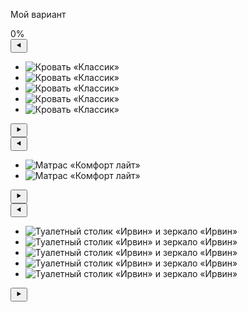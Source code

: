 Мой вариант

<!DOCTYPE html>
<html lang="ru">
<head>
    <title>Мебель, кровати и матрасы в Северодвинске</title>
    <link rel="stylesheet" href="https://stackpath.bootstrapcdn.com/bootstrap/4.4.1/css/bootstrap.min.css" integrity="sha384-Vkoo8x4CGsO3+Hhxv8T/Q5PaXtkKtu6ug5TOeNV6gBiFeWPGFN9MuhOf23Q9Ifjh" crossorigin="anonymous">
    <link rel="stylesheet" href="css/preloaded.css">
    <meta charset="utf-8">
    <meta name="viewport" content="width=device-width, initial-scale=1.0">
    <link href="img/favicon.ico" rel="shortcut icon" type="image/x-icon">
</head>
<body>
<div class="wrapper">
    <div id="page-preloaded" class="preloaded-2">
        <div class="loader"><span id="load_perc">0%</span></div>
    </div>
    <div id="carousel" class="carousel">
        <button class="arrow prev">⯇</button>
        <div class="gallery">
            <ul class="images">
                <li><img src="img/product/Кровать «Классик»/1.webp" alt="Кровать «Классик»"></li>
                <li><img src="img/product/Кровать «Классик»/2.webp" alt="Кровать «Классик»"></li>
                <li><img src="img/product/Кровать «Классик»/3.webp" alt="Кровать «Классик»"></li>
                <li><img src="img/product/Кровать «Классик»/4.webp" alt="Кровать «Классик»"></li>
                <li><img src="img/product/Кровать «Классик»/5.webp" alt="Кровать «Классик»"></li>
            </ul>
        </div>
        <button class="arrow next">⯈</button>
    </div>
    <div id="carousel2" class="carousel">
        <button class="arrow prev">⯇</button>
        <div class="gallery">
            <ul class="images">
                <li><img src="img/product/Матрас «Комфорт лайт»/6.webp" alt="Матрас «Комфорт лайт»"></li>
                <li><img src="img/product/Матрас «Комфорт лайт»/7.webp" alt="Матрас «Комфорт лайт»"></li>
            </ul>
        </div>
        <button class="arrow next">⯈</button>
    </div>
    <div id="carousel3" class="carousel">
        <button class="arrow prev">⯇</button>
        <div class="gallery">
            <ul class="images">
                <li><img src="img/product/Туалетный столик «Ирвин» и зеркало «Ирвин»/8.webp" alt="Туалетный столик «Ирвин» и зеркало «Ирвин»"></li>
                <li><img src="img/product/Туалетный столик «Ирвин» и зеркало «Ирвин»/9.webp" alt="Туалетный столик «Ирвин» и зеркало «Ирвин»"></li>
                <li><img src="img/product/Туалетный столик «Ирвин» и зеркало «Ирвин»/10.webp" alt="Туалетный столик «Ирвин» и зеркало «Ирвин»"></li>
                <li><img src="img/product/Туалетный столик «Ирвин» и зеркало «Ирвин»/11.webp" alt="Туалетный столик «Ирвин» и зеркало «Ирвин»"></li>
                <li><img src="img/product/Туалетный столик «Ирвин» и зеркало «Ирвин»/12.webp" alt="Туалетный столик «Ирвин» и зеркало «Ирвин»"></li>
            </ul>
        </div>
        <button class="arrow next">⯈</button>
    </div>
    <script src="https://code.jquery.com/jquery-3.4.1.min.js"></script>
    <script src="js/script.js"></script>
    <script src="js/slider.js"></script>
</div>
</body>
</html>